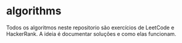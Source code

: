 # algorithms

Todos os algoritmos neste repositorio são exercícios de LeetCode e HackerRank. A ideia é documentar soluções e como elas funcionam.
